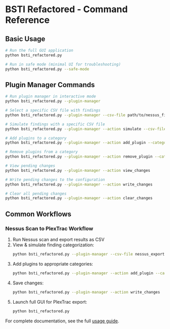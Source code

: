 # BSTI Refactored - Command Reference

## Basic Usage

```bash
# Run the full GUI application
python bsti_refactored.py

# Run in safe mode (minimal UI for troubleshooting)
python bsti_refactored.py --safe-mode
```

## Plugin Manager Commands

```bash
# Run plugin manager in interactive mode
python bsti_refactored.py --plugin-manager

# Select a specific CSV file with findings
python bsti_refactored.py --plugin-manager --csv-file path/to/nessus_findings.csv

# Simulate findings with a specific CSV file
python bsti_refactored.py --plugin-manager --action simulate --csv-file path/to/nessus_findings.csv

# Add plugins to a category
python bsti_refactored.py --plugin-manager --action add_plugin --category "SSH" --plugin-ids "10881,10862"

# Remove plugins from a category
python bsti_refactored.py --plugin-manager --action remove_plugin --category "SSH" --plugin-ids "10881"

# View pending changes
python bsti_refactored.py --plugin-manager --action view_changes

# Write pending changes to the configuration
python bsti_refactored.py --plugin-manager --action write_changes

# Clear all pending changes
python bsti_refactored.py --plugin-manager --action clear_changes
```

## Common Workflows

### Nessus Scan to PlexTrac Workflow

1. Run Nessus scan and export results as CSV
2. View & simulate finding categorization:
   ```bash
   python bsti_refactored.py --plugin-manager --csv-file nessus_export.csv --action simulate
   ```
3. Add plugins to appropriate categories:
   ```bash
   python bsti_refactored.py --plugin-manager --action add_plugin --category "SSL/TLS" --plugin-ids "42873,10863"
   ```
4. Save changes:
   ```bash
   python bsti_refactored.py --plugin-manager --action write_changes
   ```
5. Launch full GUI for PlexTrac export:
   ```bash
   python bsti_refactored.py
   ```

For complete documentation, see the full [usage guide](docs/bsti_refactored_usage.md). 